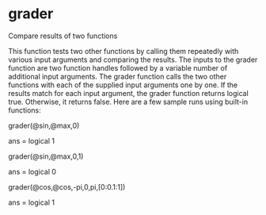 # grader
Compare results of two functions

This function tests two other functions by calling them repeatedly with various input arguments and comparing the results. The inputs to the grader function are two function handles followed by a variable number of additional input arguments. The grader function calls the two other functions with each of the supplied input arguments one by one. If the results match for each input argument, the grader function returns logical true. Otherwise, it returns false. Here are a few sample runs using built-in functions:

grader(@sin,@max,0)

ans =  logical 1


grader(@sin,@max,0,1)

ans =  logical 0


grader(@cos,@cos,-pi,0,pi,[0:0.1:1])

ans =  logical 1
